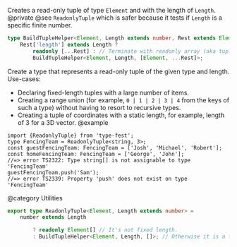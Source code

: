 Creates a read-only tuple of type `Element` and with the length of `Length`.
@private
@see `ReadonlyTuple` which is safer because it tests if `Length` is a specific finite number.

``` typescript
type BuildTupleHelper<Element, Length extends number, Rest extends Element[]> =
    Rest['length'] extends Length ?
        readonly [...Rest] : // Terminate with readonly array (aka tuple)
        BuildTupleHelper<Element, Length, [Element, ...Rest]>;
```

Create a type that represents a read-only tuple of the given type and length.
Use-cases:

- Declaring fixed-length tuples with a large number of items.
- Creating a range union (for example, `0 | 1 | 2 | 3 | 4` from the keys of such a type) without having to resort to recursive types.
- Creating a tuple of coordinates with a static length, for example, length of 3 for a 3D vector.
  @example

<!-- -->

    import {ReadonlyTuple} from 'type-fest';
    type FencingTeam = ReadonlyTuple<string, 3>;
    const guestFencingTeam: FencingTeam = ['Josh', 'Michael', 'Robert'];
    const homeFencingTeam: FencingTeam = ['George', 'John'];
    //=> error TS2322: Type string[] is not assignable to type 'FencingTeam'
    guestFencingTeam.push('Sam');
    //=> error TS2339: Property 'push' does not exist on type 'FencingTeam'

@category Utilities

``` typescript
export type ReadonlyTuple<Element, Length extends number> =
    number extends Length
```

``` typescript
        ? readonly Element[] // It's not fixed length.
        : BuildTupleHelper<Element, Length, []>; // Otherwise it is a fixed length tuple.
```